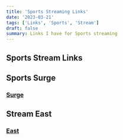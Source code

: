 ```yaml
---
title: 'Sports Streaming Links'
date: '2023-03-21'
tags: ['Links', 'Sports', 'Stream']
draft: false
summary: Links I have for Sports streaming
---
```


## Sports Stream Links

## Sports Surge

### [Surge](https://sportsurge.io/)

## Stream East

### [East](https://www.thestreameast.to/v2/)

